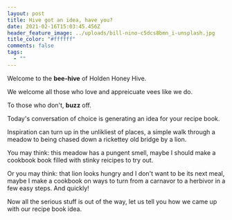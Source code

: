 ```yaml
---
layout: post
title: Hive got an idea, have you?
date: 2021-02-16T15:03:45.456Z
header_feature_image: ../uploads/bill-nino-c5dcs8bmn_i-unsplash.jpg
title_color: "#ffffff"
comments: false
tags:
  - ""
---
```

Welcome to the **bee-hive** of Holden Honey Hive. 

We welcome all those who love and appreicuate vees like we do. 

To those who don't, **buzz** off.

Today's conversation of choice is generating an idea for your recipe book.

Inspiration can turn up in the unlikliest of places, a simple walk through a meadow to being chased down a rickettey old bridge by a lion. 

You may think: this meadow has a pungent smell, maybe I should make a cookbook book filled with stinky reicipes to try out.

Or you may think: that lion looks hungry and I don't want to be its next meal, maybe I make a cookbook on ways to turn from a carnavor to a herbivor in a few easy steps. And quickly!

Now all the serious stuff is out of the way, let us tell you how we came up with our recipe book idea.